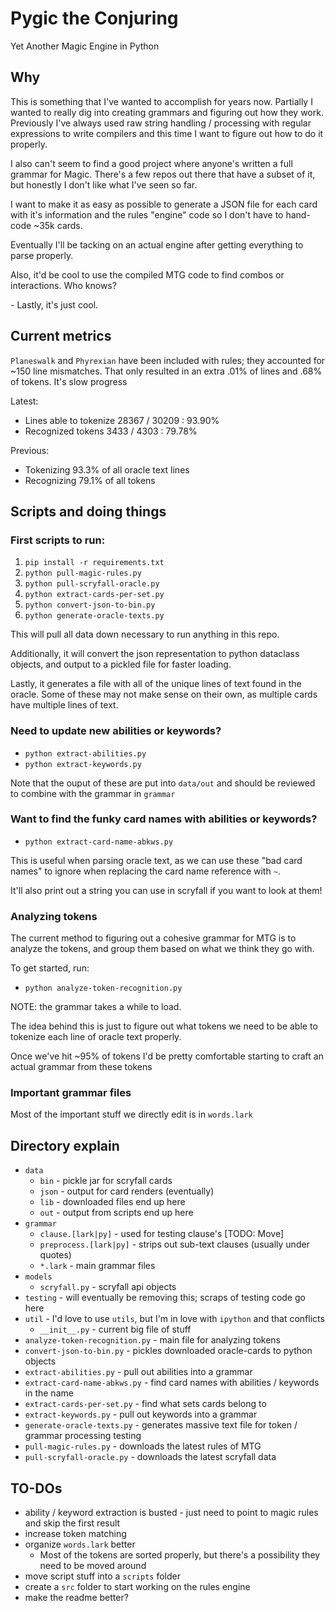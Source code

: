 # Pygic the Conjuring

Yet Another Magic Engine in Python

## Why

This is something that I've wanted to accomplish for years now. Partially I wanted to really dig into creating grammars and figuring out how they work. Previously I've always used raw string handling / processing with regular expressions to write compilers and this time I want to figure out how to do it properly.

I also can't seem to find a good project where anyone's written a full grammar for Magic. There's a few repos out there that have a subset of it, but honestly I don't like what I've seen so far.

I want to make it as easy as possible to generate a JSON file for each card with it's information and the rules "engine" code so I don't have to hand-code ~35k cards.

Eventually I'll be tacking on an actual engine after getting everything to parse properly.

Also, it'd be cool to use the compiled MTG code to find combos or interactions. Who knows?

\- Lastly, it's just cool.

## Current metrics

`Planeswalk` and `Phyrexian` have been included with rules; they accounted for ~150 line mismatches. That only resulted in an extra .01% of lines and .68% of tokens. It's slow progress

Latest:

- Lines able to tokenize 28367 / 30209 : 93.90%
- Recognized tokens 3433 / 4303 : 79.78%

Previous:

- Tokenizing 93.3% of all oracle text lines
- Recognizing 79.1% of all tokens

## Scripts and doing things

### First scripts to run:

1. `pip install -r requirements.txt`
1. `python pull-magic-rules.py`
1. `python pull-scryfall-oracle.py`
1. `python extract-cards-per-set.py`
1. `python convert-json-to-bin.py`
1. `python generate-oracle-texts.py`

This will pull all data down necessary to run anything in this repo.

Additionally, it will convert the json representation to python dataclass objects, and output to a pickled file for faster loading.

Lastly, it generates a file with all of the unique lines of text found in the oracle. Some of these may not make sense on their own, as multiple cards have multiple lines of text.

### Need to update new abilities or keywords?

* `python extract-abilities.py`
* `python extract-keywords.py`

Note that the ouput of these are put into `data/out` and should be reviewed to combine with the grammar in `grammar`

### Want to find the funky card names with abilities or keywords?

* `python extract-card-name-abkws.py`

This is useful when parsing oracle text, as we can use these "bad card names" to ignore when replacing the card name reference with `~`.

It'll also print out a string you can use in scryfall if you want to look at them!

### Analyzing tokens

The current method to figuring out a cohesive grammar for MTG is to analyze the tokens, and group them based on what we think they go with.

To get started, run:

* `python analyze-token-recognition.py`

NOTE: the grammar takes a while to load.

The idea behind this is just to figure out what tokens we need to be able to tokenize each line of oracle text properly.

Once we've hit ~95% of tokens I'd be pretty comfortable starting to craft an actual grammar from these tokens

### Important grammar files

Most of the important stuff we directly edit is in `words.lark`

## Directory explain

- `data`
  - `bin` - pickle jar for scryfall cards
  - `json` - output for card renders (eventually)
  - `lib` - downloaded files end up here
  - `out` - output from scripts end up here
- `grammar`
  - `clause.[lark|py]` - used for testing clause's [TODO: Move]
  - `preprocess.[lark|py]` - strips out sub-text clauses (usually under quotes)
  - `*.lark` - main grammar files
- `models`
  - `scryfall.py` - scryfall api objects
- `testing` - will eventually be removing this; scraps of testing code go here
- `util` - I'd love to use `utils`, but I'm in love with `ipython` and that conflicts
  - `__init__.py` - current big file of stuff
- `analyze-token-recognition.py` - main file for analyzing tokens
- `convert-json-to-bin.py` - pickles downloaded oracle-cards to python objects
- `extract-abilities.py` - pull out abilities into a grammar
- `extract-card-name-abkws.py` - find card names with abilities / keywords in the name
- `extract-cards-per-set.py` - find what sets cards belong to
- `extract-keywords.py` - pull out keywords into a grammar
- `generate-oracle-texts.py` - generates massive text file for token / grammar processing testing
- `pull-magic-rules.py` - downloads the latest rules of MTG
- `pull-scryfall-oracle.py` - downloads the latest scryfall data

## TO-DOs

- ability / keyword extraction is busted - just need to point to magic rules and skip the first result
- increase token matching
- organize `words.lark` better
    - Most of the tokens are sorted properly, but there's a possibility they need to be moved around
- move script stuff into a `scripts` folder
- create a `src` folder to start working on the rules engine
- make the readme better?
